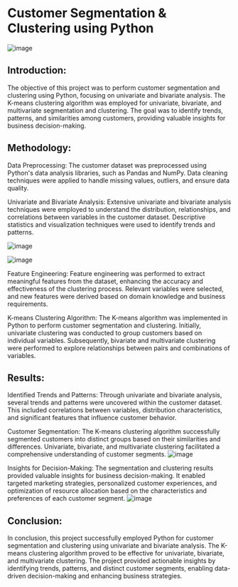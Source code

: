 # Customer Segmentation & Clustering using Python
![image](https://github.com/SurajspatiL99/Customer-Segmentation/assets/101862962/5e1a6646-4f7b-4d6b-8a71-5cb766ccb911)

## Introduction:
The objective of this project was to perform customer segmentation and clustering using Python, focusing on univariate and bivariate analysis. The K-means clustering algorithm was employed for univariate, bivariate, and multivariate segmentation and clustering. The goal was to identify trends, patterns, and similarities among customers, providing valuable insights for business decision-making.

## Methodology:

Data Preprocessing: The customer dataset was preprocessed using Python's data analysis libraries, such as Pandas and NumPy. Data cleaning techniques were applied to handle missing values, outliers, and ensure data quality.

Univariate and Bivariate Analysis: Extensive univariate and bivariate analysis techniques were employed to understand the distribution, relationships, and correlations between variables in the customer dataset. Descriptive statistics and visualization techniques were used to identify trends and patterns.

![image](https://github.com/SurajspatiL99/Customer-Segmentation/assets/101862962/6e8449e4-d390-4ed5-9b35-ebdc9227dae1)

![image](https://github.com/SurajspatiL99/Customer-Segmentation/assets/101862962/304d5994-2b71-46b5-b2c8-1c29043899b0)

Feature Engineering: Feature engineering was performed to extract meaningful features from the dataset, enhancing the accuracy and effectiveness of the clustering process. Relevant variables were selected, and new features were derived based on domain knowledge and business requirements.

K-means Clustering Algorithm: The K-means algorithm was implemented in Python to perform customer segmentation and clustering. Initially, univariate clustering was conducted to group customers based on individual variables. Subsequently, bivariate and multivariate clustering were performed to explore relationships between pairs and combinations of variables.


## Results:

Identified Trends and Patterns: Through univariate and bivariate analysis, several trends and patterns were uncovered within the customer dataset. This included correlations between variables, distribution characteristics, and significant features that influence customer behavior.

Customer Segmentation: The K-means clustering algorithm successfully segmented customers into distinct groups based on their similarities and differences. Univariate, bivariate, and multivariate clustering facilitated a comprehensive understanding of customer segments.
![image](https://github.com/SurajspatiL99/Customer-Segmentation/assets/101862962/39e24027-17a0-4829-8937-ba1c7bf9d138)

Insights for Decision-Making: The segmentation and clustering results provided valuable insights for business decision-making. It enabled targeted marketing strategies, personalized customer experiences, and optimization of resource allocation based on the characteristics and preferences of each customer segment.
![image](https://github.com/SurajspatiL99/Customer-Segmentation/assets/101862962/4025dd3b-a9d2-49e3-90d2-7923e9fb2c79)

## Conclusion:
In conclusion, this project successfully employed Python for customer segmentation and clustering using univariate and bivariate analysis. The K-means clustering algorithm proved to be effective for univariate, bivariate, and multivariate clustering. The project provided actionable insights by identifying trends, patterns, and distinct customer segments, enabling data-driven decision-making and enhancing business strategies.
